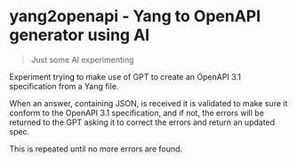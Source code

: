 # yang2openapi - Yang to OpenAPI generator using AI
> Just some AI experimenting

Experiment trying to make use of GPT to create an OpenAPI 3.1
specification from a Yang file.
    
When an answer, containing JSON, is received it is validated
to make sure it conform to the OpenAPI 3.1 specification,
and if not, the errors will be returned to the GPT asking it
to correct the errors and return an updated spec. 

This is repeated until no more errors are found.
